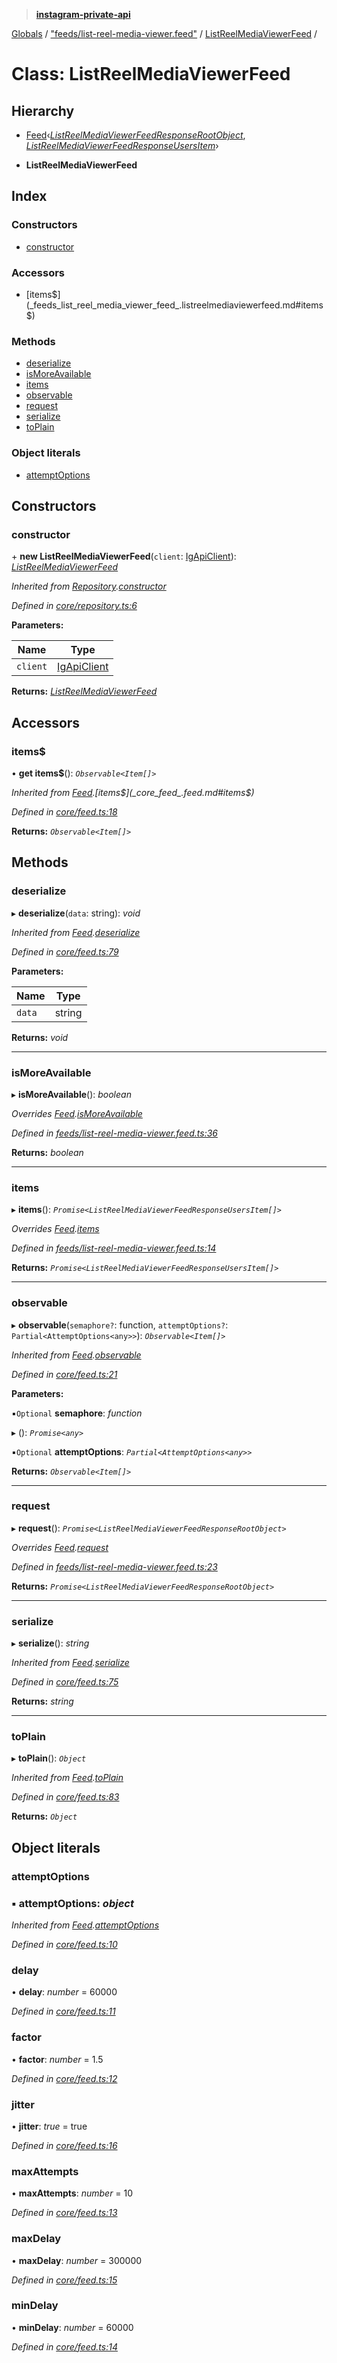 > **[instagram-private-api](../README.md)**

[Globals](../README.md) / ["feeds/list-reel-media-viewer.feed"](../modules/_feeds_list_reel_media_viewer_feed_.md) / [ListReelMediaViewerFeed](_feeds_list_reel_media_viewer_feed_.listreelmediaviewerfeed.md) /

# Class: ListReelMediaViewerFeed

## Hierarchy

  * [Feed](_core_feed_.feed.md)‹*[ListReelMediaViewerFeedResponseRootObject](../interfaces/_responses_list_reel_media_viewer_feed_response_.listreelmediaviewerfeedresponserootobject.md)*, *[ListReelMediaViewerFeedResponseUsersItem](../interfaces/_responses_list_reel_media_viewer_feed_response_.listreelmediaviewerfeedresponseusersitem.md)*›

  * **ListReelMediaViewerFeed**

## Index

### Constructors

* [constructor](_feeds_list_reel_media_viewer_feed_.listreelmediaviewerfeed.md#constructor)

### Accessors

* [items$](_feeds_list_reel_media_viewer_feed_.listreelmediaviewerfeed.md#items$)

### Methods

* [deserialize](_feeds_list_reel_media_viewer_feed_.listreelmediaviewerfeed.md#deserialize)
* [isMoreAvailable](_feeds_list_reel_media_viewer_feed_.listreelmediaviewerfeed.md#ismoreavailable)
* [items](_feeds_list_reel_media_viewer_feed_.listreelmediaviewerfeed.md#items)
* [observable](_feeds_list_reel_media_viewer_feed_.listreelmediaviewerfeed.md#observable)
* [request](_feeds_list_reel_media_viewer_feed_.listreelmediaviewerfeed.md#request)
* [serialize](_feeds_list_reel_media_viewer_feed_.listreelmediaviewerfeed.md#serialize)
* [toPlain](_feeds_list_reel_media_viewer_feed_.listreelmediaviewerfeed.md#toplain)

### Object literals

* [attemptOptions](_feeds_list_reel_media_viewer_feed_.listreelmediaviewerfeed.md#attemptoptions)

## Constructors

###  constructor

\+ **new ListReelMediaViewerFeed**(`client`: [IgApiClient](_core_client_.igapiclient.md)): *[ListReelMediaViewerFeed](_feeds_list_reel_media_viewer_feed_.listreelmediaviewerfeed.md)*

*Inherited from [Repository](_core_repository_.repository.md).[constructor](_core_repository_.repository.md#constructor)*

*Defined in [core/repository.ts:6](https://github.com/dilame/instagram-private-api/blob/3e16058/src/core/repository.ts#L6)*

**Parameters:**

Name | Type |
------ | ------ |
`client` | [IgApiClient](_core_client_.igapiclient.md) |

**Returns:** *[ListReelMediaViewerFeed](_feeds_list_reel_media_viewer_feed_.listreelmediaviewerfeed.md)*

## Accessors

###  items$

• **get items$**(): *`Observable<Item[]>`*

*Inherited from [Feed](_core_feed_.feed.md).[items$](_core_feed_.feed.md#items$)*

*Defined in [core/feed.ts:18](https://github.com/dilame/instagram-private-api/blob/3e16058/src/core/feed.ts#L18)*

**Returns:** *`Observable<Item[]>`*

## Methods

###  deserialize

▸ **deserialize**(`data`: string): *void*

*Inherited from [Feed](_core_feed_.feed.md).[deserialize](_core_feed_.feed.md#deserialize)*

*Defined in [core/feed.ts:79](https://github.com/dilame/instagram-private-api/blob/3e16058/src/core/feed.ts#L79)*

**Parameters:**

Name | Type |
------ | ------ |
`data` | string |

**Returns:** *void*

___

###  isMoreAvailable

▸ **isMoreAvailable**(): *boolean*

*Overrides [Feed](_core_feed_.feed.md).[isMoreAvailable](_core_feed_.feed.md#ismoreavailable)*

*Defined in [feeds/list-reel-media-viewer.feed.ts:36](https://github.com/dilame/instagram-private-api/blob/3e16058/src/feeds/list-reel-media-viewer.feed.ts#L36)*

**Returns:** *boolean*

___

###  items

▸ **items**(): *`Promise<ListReelMediaViewerFeedResponseUsersItem[]>`*

*Overrides [Feed](_core_feed_.feed.md).[items](_core_feed_.feed.md#abstract-items)*

*Defined in [feeds/list-reel-media-viewer.feed.ts:14](https://github.com/dilame/instagram-private-api/blob/3e16058/src/feeds/list-reel-media-viewer.feed.ts#L14)*

**Returns:** *`Promise<ListReelMediaViewerFeedResponseUsersItem[]>`*

___

###  observable

▸ **observable**(`semaphore?`: function, `attemptOptions?`: `Partial<AttemptOptions<any>>`): *`Observable<Item[]>`*

*Inherited from [Feed](_core_feed_.feed.md).[observable](_core_feed_.feed.md#observable)*

*Defined in [core/feed.ts:21](https://github.com/dilame/instagram-private-api/blob/3e16058/src/core/feed.ts#L21)*

**Parameters:**

▪`Optional`  **semaphore**: *function*

▸ (): *`Promise<any>`*

▪`Optional`  **attemptOptions**: *`Partial<AttemptOptions<any>>`*

**Returns:** *`Observable<Item[]>`*

___

###  request

▸ **request**(): *`Promise<ListReelMediaViewerFeedResponseRootObject>`*

*Overrides [Feed](_core_feed_.feed.md).[request](_core_feed_.feed.md#abstract-request)*

*Defined in [feeds/list-reel-media-viewer.feed.ts:23](https://github.com/dilame/instagram-private-api/blob/3e16058/src/feeds/list-reel-media-viewer.feed.ts#L23)*

**Returns:** *`Promise<ListReelMediaViewerFeedResponseRootObject>`*

___

###  serialize

▸ **serialize**(): *string*

*Inherited from [Feed](_core_feed_.feed.md).[serialize](_core_feed_.feed.md#serialize)*

*Defined in [core/feed.ts:75](https://github.com/dilame/instagram-private-api/blob/3e16058/src/core/feed.ts#L75)*

**Returns:** *string*

___

###  toPlain

▸ **toPlain**(): *`Object`*

*Inherited from [Feed](_core_feed_.feed.md).[toPlain](_core_feed_.feed.md#toplain)*

*Defined in [core/feed.ts:83](https://github.com/dilame/instagram-private-api/blob/3e16058/src/core/feed.ts#L83)*

**Returns:** *`Object`*

## Object literals

###  attemptOptions

### ▪ **attemptOptions**: *object*

*Inherited from [Feed](_core_feed_.feed.md).[attemptOptions](_core_feed_.feed.md#attemptoptions)*

*Defined in [core/feed.ts:10](https://github.com/dilame/instagram-private-api/blob/3e16058/src/core/feed.ts#L10)*

###  delay

• **delay**: *number* = 60000

*Defined in [core/feed.ts:11](https://github.com/dilame/instagram-private-api/blob/3e16058/src/core/feed.ts#L11)*

###  factor

• **factor**: *number* = 1.5

*Defined in [core/feed.ts:12](https://github.com/dilame/instagram-private-api/blob/3e16058/src/core/feed.ts#L12)*

###  jitter

• **jitter**: *true* = true

*Defined in [core/feed.ts:16](https://github.com/dilame/instagram-private-api/blob/3e16058/src/core/feed.ts#L16)*

###  maxAttempts

• **maxAttempts**: *number* = 10

*Defined in [core/feed.ts:13](https://github.com/dilame/instagram-private-api/blob/3e16058/src/core/feed.ts#L13)*

###  maxDelay

• **maxDelay**: *number* = 300000

*Defined in [core/feed.ts:15](https://github.com/dilame/instagram-private-api/blob/3e16058/src/core/feed.ts#L15)*

###  minDelay

• **minDelay**: *number* = 60000

*Defined in [core/feed.ts:14](https://github.com/dilame/instagram-private-api/blob/3e16058/src/core/feed.ts#L14)*